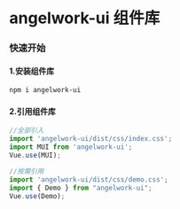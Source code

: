 # angelwork-ui 组件库

### 快速开始

#### 1.安装组件库
```bash
npm i angelwork-ui
```

#### 2.引用组件库
```javascript
//全部引入
import 'angelwork-ui/dist/css/index.css';
import MUI from 'angelwork-ui';
Vue.use(MUI);

//按需引用
import 'angelwork-ui/dist/css/demo.css';
import { Demo } from "angelwork-ui";
Vue.use(Demo);
```
